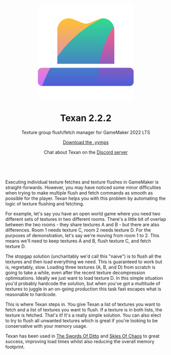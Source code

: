 <p align="center"><img src="https://raw.githubusercontent.com/JujuAdams/Texan/master/LOGO.png" style="display:block; margin:auto; width:300px"></p>
<h1 align="center">Texan 2.2.2</h1>

<p align="center">Texture group flush/fetch manager for GameMaker 2022 LTS</p>

<p align="center"><a href="https://github.com/JujuAdams/Texan/releases/">Download the .yymps</a></p>

<p align="center">Chat about Texan on the <a href="https://discord.gg/7uyVURrT6P">Discord server</a></p>

&nbsp;

&nbsp;

Executing individual texture fetches and texture flushes in GameMaker is straight-forwards. However, you may have noticed some minor difficulties when trying to make multiple flush and fetch commands as smooth as possible for the player. Texan helps you with this problem by automating the logic of texture flushing and fetching.

For example, let's say you have an open world game where you need two different sets of textures in two different rooms. There's a little bit of overlap between the two rooms - they share textures A and B - but there are also differences. Room 1 needs texture C, room 2 needs texture D. For the purposes of demonstration, let's say we're moving from room 1 to 2. This means we'll need to keep textures A and B, flush texture C, and fetch texture D.

The stopgap solution (uncharitably we'd call this "naive") is to flush all the textures and then load everything we need. This is guaranteed to work but is, regretably, slow. Loading three textures (A, B, and D) from scratch is going to take a while, even after the recent texture decompression optimisations. Ideally we just want to load texture D. In this simple situation you'd probably hardcode the solution, but when you've got a multitude of textures to juggle in an on-going production this task fast escapes what is reasonable to hardcode.

This is where Texan steps in. You give Texan a list of textures you want to fetch and a list of textures you want to flush. If a texture is in both lists, the texture is fetched. That's it! It's a really simple solution. You can also elect to try to flush all unwanted textures which is great if you're looking to be conservative with your memory usage.

Texan has been used in [The Swords Of Ditto](https://store.steampowered.com/app/619780/The_Swords_of_Ditto_Mormos_Curse/) and [Skies Of Chaos](https://www.youtube.com/watch?v=dSyWXQv3HOY) to great success, improving load times whilst also reducing the overall memory footprint.
